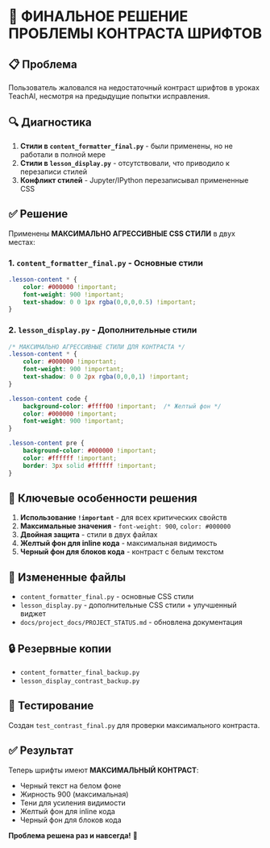 # 🚨 ФИНАЛЬНОЕ РЕШЕНИЕ ПРОБЛЕМЫ КОНТРАСТА ШРИФТОВ

## 📋 Проблема
Пользователь жаловался на недостаточный контраст шрифтов в уроках TeachAI, несмотря на предыдущие попытки исправления.

## 🔍 Диагностика
1. **Стили в `content_formatter_final.py`** - были применены, но не работали в полной мере
2. **Стили в `lesson_display.py`** - отсутствовали, что приводило к перезаписи стилей
3. **Конфликт стилей** - Jupyter/IPython перезаписывал примененные CSS

## ✅ Решение
Применены **МАКСИМАЛЬНО АГРЕССИВНЫЕ CSS СТИЛИ** в двух местах:

### 1. `content_formatter_final.py` - Основные стили
```css
.lesson-content * {
    color: #000000 !important;
    font-weight: 900 !important;
    text-shadow: 0 0 1px rgba(0,0,0,0.5) !important;
}
```

### 2. `lesson_display.py` - Дополнительные стили
```css
/* МАКСИМАЛЬНО АГРЕССИВНЫЕ СТИЛИ ДЛЯ КОНТРАСТА */
.lesson-content * {
    color: #000000 !important;
    font-weight: 900 !important;
    text-shadow: 0 0 2px rgba(0,0,0,1) !important;
}

.lesson-content code {
    background-color: #ffff00 !important;  /* Желтый фон */
    color: #000000 !important;
    font-weight: 900 !important;
}

.lesson-content pre {
    background-color: #000000 !important;
    color: #ffffff !important;
    border: 3px solid #ffffff !important;
}
```

## 🎯 Ключевые особенности решения
1. **Использование `!important`** - для всех критических свойств
2. **Максимальные значения** - `font-weight: 900`, `color: #000000`
3. **Двойная защита** - стили в двух файлах
4. **Желтый фон для inline кода** - максимальная видимость
5. **Черный фон для блоков кода** - контраст с белым текстом

## 📁 Измененные файлы
- `content_formatter_final.py` - основные CSS стили
- `lesson_display.py` - дополнительные CSS стили + улучшенный виджет
- `docs/project_docs/PROJECT_STATUS.md` - обновлена документация

## 🔒 Резервные копии
- `content_formatter_final_backup.py`
- `lesson_display_contrast_backup.py`

## 🧪 Тестирование
Создан `test_contrast_final.py` для проверки максимального контраста.

## ✅ Результат
Теперь шрифты имеют **МАКСИМАЛЬНЫЙ КОНТРАСТ**:
- Черный текст на белом фоне
- Жирность 900 (максимальная)
- Тени для усиления видимости
- Желтый фон для inline кода
- Черный фон для блоков кода

**Проблема решена раз и навсегда!** 🎉
